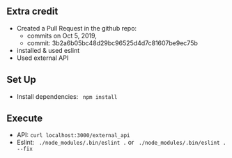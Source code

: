 ## Extra credit  
- Created a Pull Request in the github repo: 
  - commits on Oct 5, 2019, 
  - commit: 3b2a6b05bc48d29bc96525d4d7c81607be9ec75b
- installed & used eslint 
- Used external API


## Set Up
- Install dependencies: ``` npm install```

## Execute 
- API: ```curl localhost:3000/external_api```  
- Eslint: ``` ./node_modules/.bin/eslint .``` or ``` ./node_modules/.bin/eslint . --fix```
